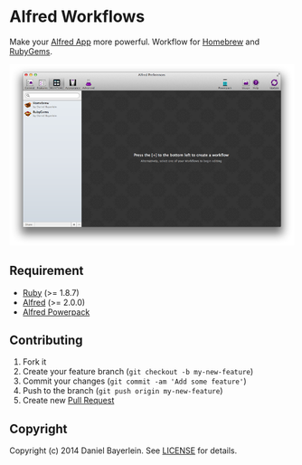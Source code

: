 # Alfred Workflows

Make your [Alfred App](http://www.alfredapp.com) more powerful. Workflow for
[Homebrew](./homebrew) and
[RubyGems](./rubygems).

![Workflow Screenshot](./screenshot.png)

## Requirement

* [Ruby](http://www.ruby-lang.org) (>= 1.8.7)
* [Alfred](http://www.alfredapp.com) (>= 2.0.0)
* [Alfred Powerpack](http://www.alfredapp.com/powerpack/)

## Contributing

1. Fork it
2. Create your feature branch (`git checkout -b my-new-feature`)
3. Commit your changes (`git commit -am 'Add some feature'`)
4. Push to the branch (`git push origin my-new-feature`)
5. Create new [Pull Request](../../pull/new/master)

## Copyright

Copyright (c) 2014 Daniel Bayerlein. See [LICENSE](./LICENSE.md) for details.
